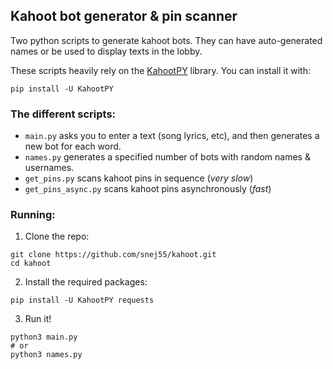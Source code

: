 ## Kahoot bot generator & pin scanner

Two python scripts to generate kahoot bots. They can have auto-generated names or be used to display texts in the lobby.

These scripts heavily rely on the  [KahootPY](https://github.com/vehbiu/kahoot-py/tree/main) library. You can install it with:

```
pip install -U KahootPY
```

### The different scripts:

 - `main.py` asks you to enter a text (song lyrics, etc), and then generates a new bot for each word.
 - `names.py` generates a specified number of bots with random names & usernames.
 - `get_pins.py` scans kahoot pins in sequence (*very slow*)
 - `get_pins_async.py` scans kahoot pins asynchronously (*fast*)

### Running:

1. Clone the repo:

```
git clone https://github.com/snej55/kahoot.git
cd kahoot
```

2. Install the required packages:

```
pip install -U KahootPY requests
```

3. Run it!

```
python3 main.py
# or
python3 names.py
```

